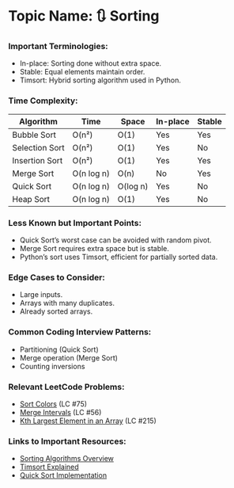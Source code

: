 # Topic Name: 🔃 Sorting

### Important Terminologies:
- In-place: Sorting done without extra space.
- Stable: Equal elements maintain order.
- Timsort: Hybrid sorting algorithm used in Python.

### Time Complexity:
| Algorithm      | Time      | Space     | In-place | Stable |
|----------------|-----------|-----------|----------|--------|
| Bubble Sort    | O(n²)     | O(1)      | Yes      | Yes    |
| Selection Sort | O(n²)     | O(1)      | Yes      | No     |
| Insertion Sort | O(n²)     | O(1)      | Yes      | Yes    |
| Merge Sort     | O(n log n)| O(n)      | No       | Yes    |
| Quick Sort     | O(n log n)| O(log n)  | Yes     | No     |
| Heap Sort      | O(n log n)| O(1)      | Yes      | No     |

### Less Known but Important Points:
- Quick Sort’s worst case can be avoided with random pivot.
- Merge Sort requires extra space but is stable.
- Python’s sort uses Timsort, efficient for partially sorted data.

### Edge Cases to Consider:
- Large inputs.
- Arrays with many duplicates.
- Already sorted arrays.

### Common Coding Interview Patterns:
- Partitioning (Quick Sort)
- Merge operation (Merge Sort)
- Counting inversions

### Relevant LeetCode Problems:
- [Sort Colors](https://leetcode.com/problems/sort-colors/) (LC #75)
- [Merge Intervals](https://leetcode.com/problems/merge-intervals/) (LC #56)
- [Kth Largest Element in an Array](https://leetcode.com/problems/kth-largest-element-in-an-array/) (LC #215)

### Links to Important Resources:
- [Sorting Algorithms Overview](https://www.geeksforgeeks.org/sorting-algorithms/)
- [Timsort Explained](https://www.geeksforgeeks.org/timsort/)
- [Quick Sort Implementation](https://www.geeksforgeeks.org/quick-sort/)